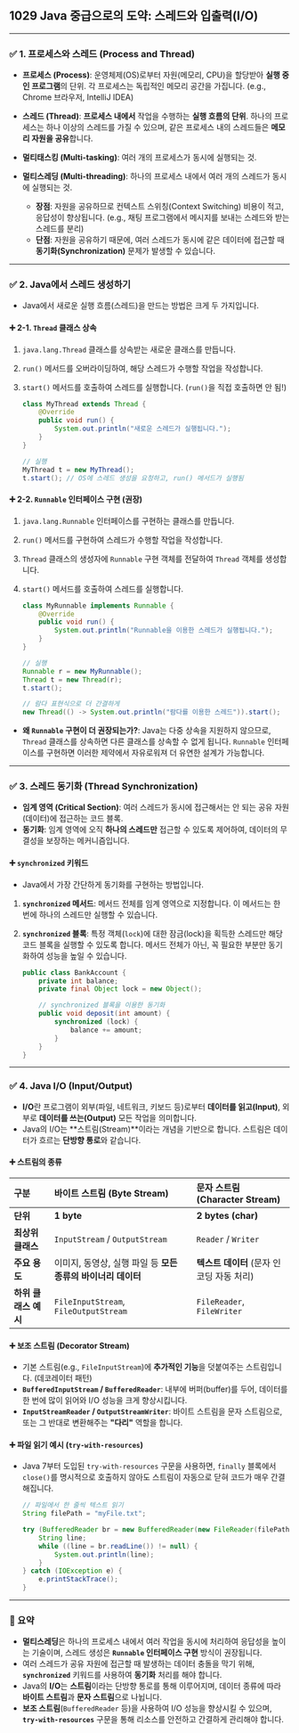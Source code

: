 ## 1029 Java 중급으로의 도약: 스레드와 입출력(I/O)

---

### ✅ 1. 프로세스와 스레드 (Process and Thread)

*   **프로세스 (Process)**: 운영체제(OS)로부터 자원(메모리, CPU)을 할당받아 **실행 중인 프로그램**의 단위. 각 프로세스는 독립적인 메모리 공간을 가집니다. (e.g., Chrome 브라우저, IntelliJ IDEA)
*   **스레드 (Thread)**: **프로세스 내에서** 작업을 수행하는 **실행 흐름의 단위**. 하나의 프로세스는 하나 이상의 스레드를 가질 수 있으며, 같은 프로세스 내의 스레드들은 **메모리 자원을 공유**합니다.

*   **멀티태스킹 (Multi-tasking)**: 여러 개의 프로세스가 동시에 실행되는 것.
*   **멀티스레딩 (Multi-threading)**: 하나의 프로세스 내에서 여러 개의 스레드가 동시에 실행되는 것.
    *   **장점**: 자원을 공유하므로 컨텍스트 스위칭(Context Switching) 비용이 적고, 응답성이 향상됩니다. (e.g., 채팅 프로그램에서 메시지를 보내는 스레드와 받는 스레드를 분리)
    *   **단점**: 자원을 공유하기 때문에, 여러 스레드가 동시에 같은 데이터에 접근할 때 **동기화(Synchronization)** 문제가 발생할 수 있습니다.

---

### ✅ 2. Java에서 스레드 생성하기

*   Java에서 새로운 실행 흐름(스레드)을 만드는 방법은 크게 두 가지입니다.

#### ➕ 2-1. `Thread` 클래스 상속

1.  `java.lang.Thread` 클래스를 상속받는 새로운 클래스를 만듭니다.
2.  `run()` 메서드를 오버라이딩하여, 해당 스레드가 수행할 작업을 작성합니다.
3.  `start()` 메서드를 호출하여 스레드를 실행합니다. (`run()`을 직접 호출하면 안 됨!)

    ```java
    class MyThread extends Thread {
        @Override
        public void run() {
            System.out.println("새로운 스레드가 실행됩니다.");
        }
    }

    // 실행
    MyThread t = new MyThread();
    t.start(); // OS에 스레드 생성을 요청하고, run() 메서드가 실행됨
    ```

#### ➕ 2-2. `Runnable` 인터페이스 구현 (권장)

1.  `java.lang.Runnable` 인터페이스를 구현하는 클래스를 만듭니다.
2.  `run()` 메서드를 구현하여 스레드가 수행할 작업을 작성합니다.
3.  `Thread` 클래스의 생성자에 `Runnable` 구현 객체를 전달하여 `Thread` 객체를 생성합니다.
4.  `start()` 메서드를 호출하여 스레드를 실행합니다.

    ```java
    class MyRunnable implements Runnable {
        @Override
        public void run() {
            System.out.println("Runnable을 이용한 스레드가 실행됩니다.");
        }
    }

    // 실행
    Runnable r = new MyRunnable();
    Thread t = new Thread(r);
    t.start();

    // 람다 표현식으로 더 간결하게
    new Thread(() -> System.out.println("람다를 이용한 스레드")).start();
    ```
*   **왜 `Runnable` 구현이 더 권장되는가?**: Java는 다중 상속을 지원하지 않으므로, `Thread` 클래스를 상속하면 다른 클래스를 상속할 수 없게 됩니다. `Runnable` 인터페이스를 구현하면 이러한 제약에서 자유로워져 더 유연한 설계가 가능합니다.

---

### ✅ 3. 스레드 동기화 (Thread Synchronization)

*   **임계 영역 (Critical Section)**: 여러 스레드가 동시에 접근해서는 안 되는 공유 자원(데이터)에 접근하는 코드 블록.
*   **동기화**: 임계 영역에 오직 **하나의 스레드만** 접근할 수 있도록 제어하여, 데이터의 무결성을 보장하는 메커니즘입니다.

#### ➕ `synchronized` 키워드

*   Java에서 가장 간단하게 동기화를 구현하는 방법입니다.
1.  **`synchronized` 메서드**: 메서드 전체를 임계 영역으로 지정합니다. 이 메서드는 한 번에 하나의 스레드만 실행할 수 있습니다.
2.  **`synchronized` 블록**: 특정 객체(`lock`)에 대한 잠금(lock)을 획득한 스레드만 해당 코드 블록을 실행할 수 있도록 합니다. 메서드 전체가 아닌, 꼭 필요한 부분만 동기화하여 성능을 높일 수 있습니다.

    ```java
    public class BankAccount {
        private int balance;
        private final Object lock = new Object();

        // synchronized 블록을 이용한 동기화
        public void deposit(int amount) {
            synchronized (lock) {
                balance += amount;
            }
        }
    }
    ```

---

### ✅ 4. Java I/O (Input/Output)

*   **I/O**란 프로그램이 외부(파일, 네트워크, 키보드 등)로부터 **데이터를 읽고(Input)**, 외부로 **데이터를 쓰는(Output)** 모든 작업을 의미합니다.
*   Java의 I/O는 **스트림(Stream)**이라는 개념을 기반으로 합니다. 스트림은 데이터가 흐르는 **단방향 통로**와 같습니다.

#### ➕ 스트림의 종류

| 구분 | 바이트 스트림 (Byte Stream) | 문자 스트림 (Character Stream) |
| :--- | :--- | :--- |
| **단위** | **1 byte** | **2 bytes (char)** |
| **최상위 클래스** | `InputStream` / `OutputStream` | `Reader` / `Writer` |
| **주요 용도** | 이미지, 동영상, 실행 파일 등 **모든 종류의 바이너리 데이터** | **텍스트 데이터** (문자 인코딩 자동 처리) |
| **하위 클래스 예시** | `FileInputStream`, `FileOutputStream` | `FileReader`, `FileWriter` |

#### ➕ 보조 스트림 (Decorator Stream)

*   기본 스트림(e.g., `FileInputStream`)에 **추가적인 기능**을 덧붙여주는 스트림입니다. (데코레이터 패턴)
*   **`BufferedInputStream` / `BufferedReader`**: 내부에 버퍼(buffer)를 두어, 데이터를 한 번에 많이 읽어와 I/O 성능을 크게 향상시킵니다.
*   **`InputStreamReader` / `OutputStreamWriter`**: 바이트 스트림을 문자 스트림으로, 또는 그 반대로 변환해주는 **"다리"** 역할을 합니다.

#### ➕ 파일 읽기 예시 (`try-with-resources`)

*   Java 7부터 도입된 `try-with-resources` 구문을 사용하면, `finally` 블록에서 `close()`를 명시적으로 호출하지 않아도 스트림이 자동으로 닫혀 코드가 매우 간결해집니다.

    ```java
    // 파일에서 한 줄씩 텍스트 읽기
    String filePath = "myFile.txt";

    try (BufferedReader br = new BufferedReader(new FileReader(filePath))) {
        String line;
        while ((line = br.readLine()) != null) {
            System.out.println(line);
        }
    } catch (IOException e) {
        e.printStackTrace();
    }
    ```

---

### 📌 요약

*   **멀티스레딩**은 하나의 프로세스 내에서 여러 작업을 동시에 처리하여 응답성을 높이는 기술이며, 스레드 생성은 **`Runnable` 인터페이스 구현** 방식이 권장됩니다.
*   여러 스레드가 공유 자원에 접근할 때 발생하는 데이터 충돌을 막기 위해, **`synchronized`** 키워드를 사용하여 **동기화** 처리를 해야 합니다.
*   Java의 **I/O**는 **스트림**이라는 단방향 통로를 통해 이루어지며, 데이터 종류에 따라 **바이트 스트림**과 **문자 스트림**으로 나뉩니다.
*   **보조 스트림**(`BufferedReader` 등)을 사용하여 I/O 성능을 향상시킬 수 있으며, **`try-with-resources`** 구문을 통해 리소스를 안전하고 간결하게 관리해야 합니다.
